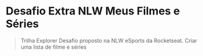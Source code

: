 # Desafio Extra NLW Meus Filmes e Séries

> Trilha Explorer
Desafio proposto na NLW eSports da Rocketseat. Criar uma lista de filme e séries
